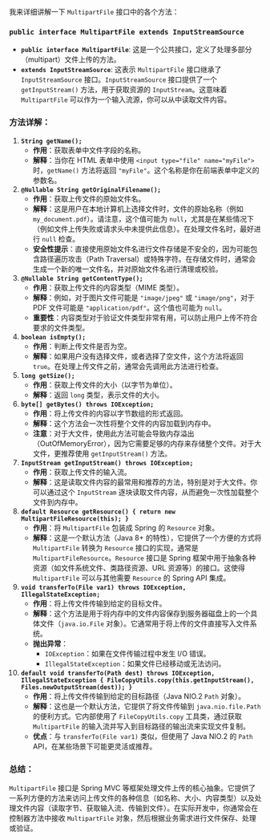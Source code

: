 我来详细讲解一下 `MultipartFile` 接口中的各个方法：

### `public interface MultipartFile extends InputStreamSource`

* **`public interface MultipartFile`**: 这是一个公共接口，定义了处理多部分（multipart）文件上传的方法。
* **`extends InputStreamSource`**: 这表示 `MultipartFile` 接口继承了 `InputStreamSource` 接口。`InputStreamSource` 接口提供了一个 `getInputStream()` 方法，用于获取资源的 `InputStream`。这意味着 `MultipartFile` 可以作为一个输入流源，你可以从中读取文件内容。

### 方法详解：

1. **`String getName();`**
   * **作用**：获取表单中文件字段的名称。
   * **解释**：当你在 HTML 表单中使用 `<input type="file" name="myFile">` 时，`getName()` 方法将返回 `"myFile"`。这个名称是你在前端表单中定义的参数名。
2. **`@Nullable String getOriginalFilename();`**
   * **作用**：获取上传文件的原始文件名。
   * **解释**：这是用户在本地计算机上选择文件时，文件的原始名称（例如 `my_document.pdf`）。请注意，这个值可能为 `null`，尤其是在某些情况下（例如文件上传失败或请求头中未提供此信息）。在处理文件名时，最好进行 `null` 检查。
   * **安全性提示**：直接使用原始文件名进行文件存储是不安全的，因为可能包含路径遍历攻击（Path Traversal）或特殊字符。在存储文件时，通常会生成一个新的唯一文件名，并对原始文件名进行清理或校验。
3. **`@Nullable String getContentType();`**
   * **作用**：获取上传文件的内容类型（MIME 类型）。
   * **解释**：例如，对于图片文件可能是 `"image/jpeg"` 或 `"image/png"`，对于 PDF 文件可能是 `"application/pdf"`。这个值也可能为 `null`。
   * **重要性**：内容类型对于验证文件类型非常有用，可以防止用户上传不符合要求的文件类型。
4. **`boolean isEmpty();`**
   * **作用**：判断上传文件是否为空。
   * **解释**：如果用户没有选择文件，或者选择了空文件，这个方法将返回 `true`。在处理上传文件之前，通常会先调用此方法进行检查。
5. **`long getSize();`**
   * **作用**：获取上传文件的大小（以字节为单位）。
   * **解释**：返回 `long` 类型，表示文件的大小。
6. **`byte[] getBytes() throws IOException;`**
   * **作用**：将上传文件的内容以字节数组的形式返回。
   * **解释**：这个方法会一次性将整个文件的内容加载到内存中。
   * **注意**：对于大文件，使用此方法可能会导致内存溢出（OutOfMemoryError），因为它需要足够的内存来存储整个文件。对于大文件，更推荐使用 `getInputStream()` 方法。
7. **`InputStream getInputStream() throws IOException;`**
   * **作用**：获取上传文件的输入流。
   * **解释**：这是读取文件内容的最常用和推荐的方法，特别是对于大文件。你可以通过这个 `InputStream` 逐块读取文件内容，从而避免一次性加载整个文件到内存中。
8. **`default Resource getResource() { return new MultipartFileResource(this); }`**
   * **作用**：将 `MultipartFile` 包装成 Spring 的 `Resource` 对象。
   * **解释**：这是一个默认方法（Java 8+ 的特性），它提供了一个方便的方式将 `MultipartFile` 转换为 `Resource` 接口的实现，通常是 `MultipartFileResource`。`Resource` 接口是 Spring 框架中用于抽象各种资源（如文件系统文件、类路径资源、URL 资源等）的接口。这使得 `MultipartFile` 可以与其他需要 `Resource` 的 Spring API 集成。
9. **`void transferTo(File var1) throws IOException, IllegalStateException;`**
   * **作用**：将上传文件传输到给定的目标文件。
   * **解释**：这个方法是用于将内存中的文件内容保存到服务器磁盘上的一个具体文件（`java.io.File` 对象）。它通常用于将上传的文件直接写入文件系统。
   * **抛出异常**：
     * `IOException`：如果在文件传输过程中发生 I/O 错误。
     * `IllegalStateException`：如果文件已经移动或无法访问。
10. **`default void transferTo(Path dest) throws IOException, IllegalStateException { FileCopyUtils.copy(this.getInputStream(), Files.newOutputStream(dest)); }`**
    * **作用**：将上传文件传输到给定的目标路径（Java NIO.2 `Path` 对象）。
    * **解释**：这也是一个默认方法，它提供了将文件传输到 `java.nio.file.Path` 的便利方式。它内部使用了 `FileCopyUtils.copy` 工具类，通过获取 `MultipartFile` 的输入流并写入到目标路径的输出流来实现文件复制。
    * **优点**：与 `transferTo(File var1)` 类似，但使用了 Java NIO.2 的 `Path` API，在某些场景下可能更灵活或推荐。

### 总结：

`MultipartFile` 接口是 Spring MVC 等框架处理文件上传的核心抽象。它提供了一系列方便的方法来访问上传文件的各种信息（如名称、大小、内容类型）以及处理文件内容（读取字节、获取输入流、传输到文件）。在实际开发中，你通常会在控制器方法中接收 `MultipartFile` 对象，然后根据业务需求进行文件保存、处理或验证。
